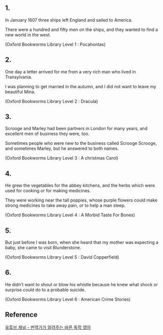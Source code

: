 ## 1.
In January 1607 three ships left England and sailed to America.

There were a hundred and fifty men on the ships, and they wanted to find a new world in the west.

(Oxford Bookworms Library Level 1 : Pocahontas)

## 2.
One day a letter arrived for me from a very rich man who lived in Transylvania.

I was planning to get married in the autumn, and I did not want to leave my beautiful Mina.

(Oxford Bookworms Library Level 2 : Dracula)

## 3.
Scrooge and Marley had been partners in London for many years, and excellent men of business they were, too.

Sometimes people who were new to the business called Scrooge Scrooge, and sometimes Marley, but he answered to both names.

(Oxford Bookworms Library Level 3 : A christmas Carol)

## 4.
He grew the vegetables for the abbey kitchens, and the herbs which were used for cooking or for making medicines.

They were working near the tall poppies, whose purple flowers could make strong medicines to take away pain, or to help a man sleep.

(Oxford Bookworms Library Level 4 : A Morbid Taste For Bones)

## 5.
But just before I was born, when she heard that my mother was expecting a baby, she came to visit Blunderstone.

(Oxford Bookworms Library Level 5 : David Copperfield)

## 6.
He didn’t want to shout or blow his whistle because he knew what shock or surprise could do to a probable suicide.

(Oxford Bookworms Library Level 6 : American Crime Stories)


## Reference
[유튜브 채널 - 번역가가 알려주는 바른 독학 영어](https://youtu.be/zkVa5lV-DnE)
